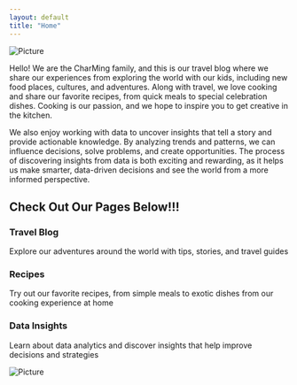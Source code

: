```yaml
---
layout: default
title: "Home"
---
```


<div class="image-container">
  <img src="{{ 'assets/images/new-zealand1.JPG' | relative_url }}" alt="Picture">
</div>

Hello! We are the CharMing family, and this is our travel blog where we share our experiences from exploring the world with our kids, including new food places, cultures, and adventures. Along with travel, we love cooking and share our favorite recipes, from quick meals to special celebration dishes. Cooking is our passion, and we hope to inspire you to get creative in the kitchen.

We also enjoy working with data to uncover insights that tell a story and provide actionable knowledge. By analyzing trends and patterns, we can influence decisions, solve problems, and create opportunities. The process of discovering insights from data is both exciting and rewarding, as it helps us make smarter, data-driven decisions and see the world from a more informed perspective.

<h2>Check Out Our Pages Below!!!</h2>

<div class="link-boxes">
  <div class="link-box">
    <div class="box-content">
      <h3>Travel Blog</h3>
      <p>Explore our adventures around the world with tips, stories, and travel guides</p>
    </div>
  </div>
  <div class="link-box">
    <div class="box-content">
      <h3>Recipes</h3>
      <p>Try out our favorite recipes, from simple meals to exotic dishes from our cooking experience at home</p>
    </div>
  </div>
  <div class="link-box">
    <div class="box-content">
      <h3>Data Insights</h3>
      <p>Learn about data analytics and discover insights that help improve decisions and strategies</p>
    </div>
  </div>
</div>

<div class="image-container">
  <img src="{{ 'assets/images/hongkong2.JPG' | relative_url }}" alt="Picture">
</div>

